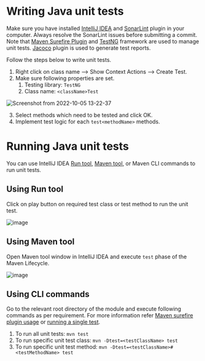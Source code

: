 # Writing Java unit tests

Make sure you have installed [IntelliJ IDEA](https://www.jetbrains.com/idea/) and [SonarLint](https://www.sonarsource.com/products/sonarlint/) plugin in your computer. Always resolve the SonarLint issues before submitting a commit. Note that [Maven Surefire Plugin](https://maven.apache.org/surefire/maven-surefire-plugin/index.html) and [TestNG](https://testng.org/doc/) framework are used to manage unit tests. [Jacoco](https://www.jacoco.org/jacoco/) plugin is used to generate test reports.

Follow the steps below to write unit tests.
1. Right click on class name --> Show Context Actions --> Create Test.
2. Make sure following properties are set.
    1. Testing library: `TestNG`
    2. Class name: `<className>Test`

![Screenshot from 2022-10-05 13-22-37](https://user-images.githubusercontent.com/36144069/194023075-970997f9-1c22-4727-8921-2f8cace5795a.png)

3. Select methods which need to be tested and click OK.
4. Implement test logic for each `test<methodName>` methods.

# Running Java unit tests

You can use IntelliJ IDEA [Run tool](https://www.jetbrains.com/help/idea/run-tool-window.html), [Maven tool](https://www.jetbrains.com/help/idea/maven-projects-tool-window.html), or Maven CLI commands to run unit tests.

## Using Run tool

Click on play button on required test class or test method to run the unit test.

![image](https://user-images.githubusercontent.com/36144069/194028932-4ee20e5e-b5d6-49d1-9618-5cd57f22e6e6.png)

## Using Maven tool

Open Maven tool window in IntelliJ IDEA and execute `test` phase of the Maven Lifecycle.

![image](https://user-images.githubusercontent.com/36144069/194027289-b0e945e1-0c10-436b-b5f1-ee69ea781088.png)

## Using CLI commands

Go to the relevant root directory of the module and execute following commands as per requirement. For more information refer [Maven surefire plugin usage](https://maven.apache.org/surefire/maven-surefire-plugin/usage.html) or [running a single test](https://maven.apache.org/surefire/maven-surefire-plugin/examples/single-test.html).

1. To run all unit tests: `mvn test`
2. To run specific unit test class: `mvn -Dtest=<testClassName> test`
3. To run specific unit test method: `mvn -Dtest=<testClassName>#<testMethodName> test`

